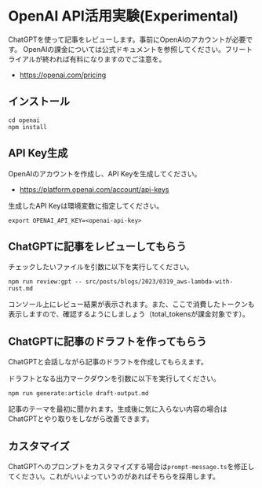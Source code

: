 # OpenAI API活用実験(Experimental)

ChatGPTを使って記事をレビューします。事前にOpenAIのアカウントが必要です。
OpenAIの課金については公式ドキュメントを参照してください。フリートライアルが終われば有料になりますのでご注意を。

- <https://openai.com/pricing>

## インストール

```shell
cd openai
npm install
```

## API Key生成

OpenAIのアカウントを作成し、API Keyを生成してください。

- <https://platform.openai.com/account/api-keys>

生成したAPI Keyは環境変数に指定してください。

```shell
export OPENAI_API_KEY=<openai-api-key>
```

## ChatGPTに記事をレビューしてもらう

チェックしたいファイルを引数に以下を実行してください。

```shell
npm run review:gpt -- src/posts/blogs/2023/0319_aws-lambda-with-rust.md
```

コンソール上にレビュー結果が表示されます。また、ここで消費したトークンも表示しますので、確認するようにしましょう（total_tokensが課金対象です）。

## ChatGPTに記事のドラフトを作ってもらう

ChatGPTと会話しながら記事のドラフトを作成してもらえます。

ドラフトとなる出力マークダウンを引数に以下を実行してください。

```shell
npm run generate:article draft-output.md
```

記事のテーマを最初に聞かれます。生成後に気に入らない内容の場合はChatGPTとやり取りをしながら改善できます。

## カスタマイズ

ChatGPTへのプロンプトをカスタマイズする場合は`prompt-message.ts`を修正してください。これがいいよっていうのがあればそちらを採用します。

